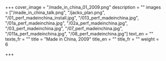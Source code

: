 +++
cover_image = "/made_in_china_01_2009.png"
description = ""
images = ["/made_in_china_talk.png", "/jacko_plan.png", "/01_perf_madeinchina_install.jpg", "/013_perf_madeinchina.jpg", "/01a_perf_madeinchina.jpg", "/02a_perf_madeinchina.jpg", "/03_perf_madeinchina.jpg", "/07_perf_madeinchina.jpg", "/011a_perf_madeinchina.jpg", "/08_perf_madeinchina.jpg"]
text_en = ""
texte_fr = ""
title = "Made in China, 2009"
title_en = ""
title_fr = ""
weight = 6

+++
